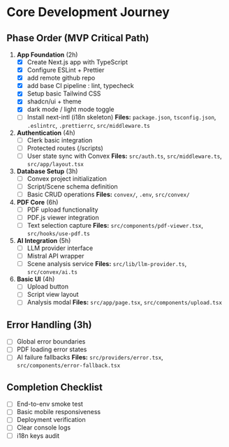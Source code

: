# Core Development Journey

## Phase Order (MVP Critical Path)

1. **App Foundation** (2h)
   - [x] Create Next.js app with TypeScript
   - [x] Configure ESLint + Prettier
   - [x] add remote github repo
   - [x] add base CI pipeline : lint, typecheck
   - [x] Setup basic Tailwind CSS
   - [x] shadcn/ui + theme
   - [x] dark mode / light mode toggle
   - [ ] Install next-intl (i18n skeleton)
   **Files:** `package.json`, `tsconfig.json`, `.eslintrc`, `.prettierrc`, `src/middleware.ts`

2. **Authentication** (4h)
   - [ ] Clerk basic integration
   - [ ] Protected routes (/scripts)
   - [ ] User state sync with Convex
   **Files:** `src/auth.ts`, `src/middleware.ts`, `src/app/layout.tsx`

3. **Database Setup** (3h)
   - [ ] Convex project initialization
   - [ ] Script/Scene schema definition
   - [ ] Basic CRUD operations
   **Files:** `convex/`, `.env`, `src/convex/`

4. **PDF Core** (6h)
   - [ ] PDF upload functionality
   - [ ] PDF.js viewer integration
   - [ ] Text selection capture
   **Files:** `src/components/pdf-viewer.tsx`, `src/hooks/use-pdf.ts`

5. **AI Integration** (5h)
   - [ ] LLM provider interface
   - [ ] Mistral API wrapper
   - [ ] Scene analysis service
   **Files:** `src/lib/llm-provider.ts`, `src/convex/ai.ts`

6. **Basic UI** (4h)
   - [ ] Upload button
   - [ ] Script view layout
   - [ ] Analysis modal
   **Files:** `src/app/page.tsx`, `src/components/upload.tsx`

## Error Handling (3h)
- [ ] Global error boundaries
- [ ] PDF loading error states
- [ ] AI failure fallbacks
**Files:** `src/providers/error.tsx`, `src/components/error-fallback.tsx`

## Completion Checklist
- [ ] End-to-env smoke test
- [ ] Basic mobile responsiveness
- [ ] Deployment verification
- [ ] Clear console logs
- [ ] i18n keys audit
